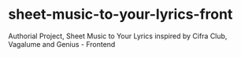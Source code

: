 # sheet-music-to-your-lyrics-front
Authorial Project, Sheet Music to Your Lyrics inspired by Cifra Club, Vagalume and Genius - Frontend

